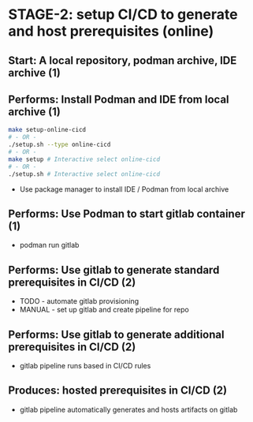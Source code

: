 
# STAGE-2: setup CI/CD to generate and host prerequisites (online)

## Start: A local repository, podman archive, IDE archive (1)

## Performs: Install Podman and IDE from local archive (1)

```bash
make setup-online-cicd
# - OR -
./setup.sh --type online-cicd
# - OR -
make setup # Interactive select online-cicd
# - OR -
./setup.sh # Interactive select online-cicd
```

* Use package manager to install IDE / Podman from local archive

## Performs: Use Podman to start gitlab container (1)

* podman run gitlab

## Performs: Use gitlab to generate standard prerequisites in CI/CD (2)

* TODO - automate gitlab provisioning
* MANUAL - set up gitlab and create pipeline for repo

## Performs: Use gitlab to generate additional prerequisites in CI/CD (2)

* gitlab pipeline runs based in CI/CD rules

## Produces: hosted prerequisites in CI/CD (2)

* gitlab pipeline automatically generates and hosts artifacts on gitlab
